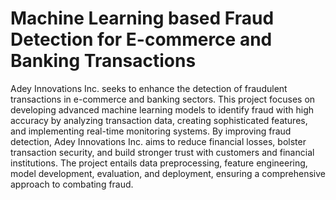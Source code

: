 # Machine Learning based Fraud Detection for E-commerce and Banking Transactions

Adey Innovations Inc. seeks to enhance the detection of fraudulent transactions in e-commerce and banking sectors. This project focuses on developing advanced machine learning models to identify fraud with high accuracy by analyzing transaction data, creating sophisticated features, and implementing real-time monitoring systems. By improving fraud detection, Adey Innovations Inc. aims to reduce financial losses, bolster transaction security, and build stronger trust with customers and financial institutions. The project entails data preprocessing, feature engineering, model development, evaluation, and deployment, ensuring a comprehensive approach to combating fraud.
